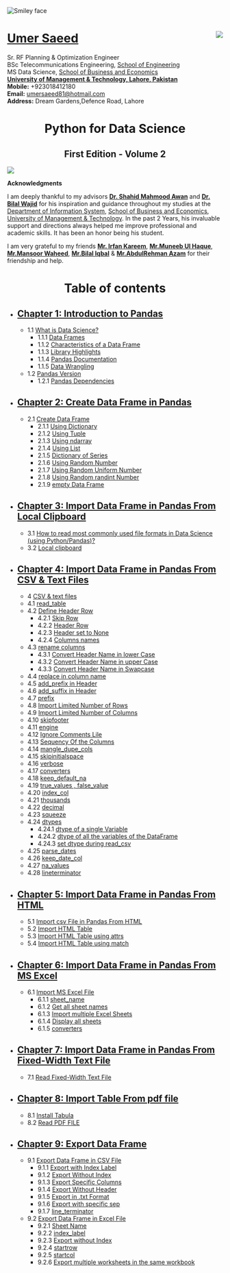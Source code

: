 <img src="https://encrypted-tbn0.gstatic.com/images?q=tbn:ANd9GcS28Mw_N6RTuNvdbw3UShxAHfWHyZ2qMgkjSdnVRO4Qo-8TYqip4w" alt="Smiley face" align="center">

#  [Umer Saeed](https://www.linkedin.com/in/engumersaeed/)            <img src="https://www.umt.edu.pk/style/images/umt-logo.jpg" align="right"/>
Sr. RF Planning & Optimization Engineer<br>
BSc Telecommunications Engineering, [School of Engineering](https://sen.umt.edu.pk/)<br>
MS Data Science, [School of Business and Economics](sbe.umt.edu.pk)<br>
**[University of Management & Technology, Lahore, Pakistan](www.umt.edu.pk)**<br>
**Mobile:**     +923018412180<br>
**Email:**  umersaeed81@hotmail.com<br>
**Address:** Dream Gardens,Defence Road, Lahore<br>
<h1 align="center">Python for Data Science</h1>
<h2 align="center">First Edition - Volume 2</h2>
 <img src="https://www.python.org/static/img/python-logo.png" align="center"/>
 
 **Acknowledgments**

I am deeply thankful to my advisors [**Dr. Shahid Mahmood Awan**](https://uk.linkedin.com/in/shahidmawan) and [**Dr. Bilal Wajid**](https://www.linkedin.com/in/dr-bilal-wajid-98949276/) for his inspiration and guidance throughout my studies at the [Department of Information System](https://sbe.umt.edu.pk/iss1/home.aspx), [School of Business and Economics](sbe.umt.edu.pk), [University of Management & Technology](www.umt.edu.pk). In the past 2 Years, his invaluable support and directions always helped me improve professional and academic skills. It has been an honor being his student.

I am very grateful to my friends [**Mr. Irfan Kareem**](https://www.linkedin.com/in/irfan-kareem-a89ba021/), [**Mr.Muneeb Ul Haque**](https://www.linkedin.com/in/muneeb-ul-haque-86551728/), [**Mr.Mansoor Waheed**](https://www.linkedin.com/in/mansoor-waheed-26925021/), [**Mr.Bilal Iqbal**](https://www.linkedin.com/in/bilal-iqbal-5354a324/) & [**Mr.AbdulRehman Azam**](https://www.linkedin.com/in/areh-azam/) for their friendship and help.

# <h1 align="center"> Table of contents

- ## [**Chapter 1: Introduction to Pandas**](https://htmlpreview.github.io/?https://github.com/Umersaeed81/PythonForDataScienceV1/blob/main/Chapter1.html)

  - 1.1 [What is Data Science?](https://htmlpreview.github.io/?https://github.com/Umersaeed81/PythonForDataScienceV1/blob/main/Chapter1.html#1.1-What-is-Data-Science?)
     - 1.1.1 [Data Frames](https://htmlpreview.github.io/?https://github.com/Umersaeed81/PythonForDataScienceV1/blob/main/Chapter1.html#1.1.1-Data-Frames)
     - 1.1.2 [Characteristics of a Data Frame](https://htmlpreview.github.io/?https://github.com/Umersaeed81/PythonForDataScienceV1/blob/main/Chapter1.html#1.1.2-Characteristics-of-a-Data-Frame)
     - 1.1.3 [Library Highlights](https://htmlpreview.github.io/?https://github.com/Umersaeed81/PythonForDataScienceV1/blob/main/Chapter1.html#1.1.3-Library-Highlights)
     - 1.1.4 [Pandas Documentation](https://htmlpreview.github.io/?https://github.com/Umersaeed81/PythonForDataScienceV1/blob/main/Chapter1.html#1.1.4-Pandas-Documentation)
     - 1.1.5 [Data Wrangling](https://htmlpreview.github.io/?https://github.com/Umersaeed81/PythonForDataScienceV1/blob/main/Chapter1.html#1.1.5-Data-Wrangling)
  - 1.2 [Pandas Version](https://htmlpreview.github.io/?https://github.com/Umersaeed81/PythonForDataScienceV1/blob/main/Chapter1.html#1.2-Pandas-Version)
     - 1.2.1 [Pandas Dependencies](https://htmlpreview.github.io/?https://github.com/Umersaeed81/PythonForDataScienceV1/blob/main/Chapter1.html#1.2.1-Pandas-Dependencies)

- ## [**Chapter 2: Create Data Frame in Pandas**](https://htmlpreview.github.io/?https://github.com/Umersaeed81/PythonForDataScienceV1/blob/main/Chapter2.html)

  - 2.1 [Create Data Frame](https://htmlpreview.github.io/?https://github.com/Umersaeed81/PythonForDataScienceV1/blob/main/Chapter2.html#2.1-Create-Data-Frame)
    - 2.1.1 [Using Dictionary](https://htmlpreview.github.io/?https://github.com/Umersaeed81/PythonForDataScienceV1/blob/main/Chapter2.html#2.1.1-Using-Dictionary)
    - 2.1.2 [Using Tuple](https://htmlpreview.github.io/?https://github.com/Umersaeed81/PythonForDataScienceV1/blob/main/Chapter2.html#2.1.2-Using-Tuple)
    - 2.1.3 [Using ndarray](https://htmlpreview.github.io/?https://github.com/Umersaeed81/PythonForDataScienceV1/blob/main/Chapter2.html#2.1.3-Using-ndarray)
    - 2.1.4 [Using List](https://htmlpreview.github.io/?https://github.com/Umersaeed81/PythonForDataScienceV1/blob/main/Chapter2.html#2.1.4-Using-List)
    - 2.1.5 [Dictionary of Series](https://htmlpreview.github.io/?https://github.com/Umersaeed81/PythonForDataScienceV1/blob/main/Chapter2.html#2.1.5-Dictionary-of-Series)
    - 2.1.6 [Using Random Number](https://htmlpreview.github.io/?https://github.com/Umersaeed81/PythonForDataScienceV1/blob/main/Chapter2.html#2.1.6-Using-Random-Number)
    - 2.1.7 [Using Random Uniform Number](https://htmlpreview.github.io/?https://github.com/Umersaeed81/PythonForDataScienceV1/blob/main/Chapter2.html#2.1.7-Using-Random-Uniform-Number)
    - 2.1.8 [Using Random randint Number](https://htmlpreview.github.io/?https://github.com/Umersaeed81/PythonForDataScienceV1/blob/main/Chapter2.html#2.1.8-Using-Random-randint-Number)
    - 2.1.9 [empty Data Frame](https://htmlpreview.github.io/?https://github.com/Umersaeed81/PythonForDataScienceV1/blob/main/Chapter2.html#2.1.9-empty-Data-Frame)


- ## [**Chapter 3: Import Data Frame in Pandas From Local Clipboard**](https://htmlpreview.github.io/?https://github.com/Umersaeed81/PythonForDataScienceV1/blob/main/Chapter3.html)

  - 3.1 [How to read most commonly used file formats in Data Science (using Python/Pandas)?](https://htmlpreview.github.io/?https://github.com/Umersaeed81/PythonForDataScienceV1/blob/main/Chapter3.html#3.1-How-to-read-most-commonly-used-file-formats-in-Data-Science-(using-Python/Pandas)?)
  - 3.2 [Local clipboard](https://htmlpreview.github.io/?https://github.com/Umersaeed81/PythonForDataScienceV1/blob/main/Chapter3.html#3.2-Local-clipboard)

- ## [**Chapter 4: Import Data Frame in Pandas From CSV & Text Files**](https://htmlpreview.github.io/?https://github.com/Umersaeed81/PythonForDataScienceV1/blob/main/Chapter4.html)
  - 4   [CSV & text files](https://htmlpreview.github.io/?https://github.com/Umersaeed81/PythonForDataScienceV1/blob/main/Chapter4.html#4-CSV-&-text-files)
  - 4.1 [read_table](https://htmlpreview.github.io/?https://github.com/Umersaeed81/PythonForDataScienceV1/blob/main/Chapter4.html#4.1-read_table)
  - 4.2 [Define Header Row](https://htmlpreview.github.io/?https://github.com/Umersaeed81/PythonForDataScienceV1/blob/main/Chapter4.html#4.2-Define-Header-Row)
    - 4.2.1 [Skip Row](https://htmlpreview.github.io/?https://github.com/Umersaeed81/PythonForDataScienceV1/blob/main/Chapter4.html#4.2.1-Skip-Row)
    - 4.2.2 [Header Row](https://htmlpreview.github.io/?https://github.com/Umersaeed81/PythonForDataScienceV1/blob/main/Chapter4.html#4.2.2-Header-Row)
    - 4.2.3 [Header set to None](https://htmlpreview.github.io/?https://github.com/Umersaeed81/PythonForDataScienceV1/blob/main/Chapter4.html#4.2.3-Header-set-to-None)
    - 4.2.4 [Columns names](https://htmlpreview.github.io/?https://github.com/Umersaeed81/PythonForDataScienceV1/blob/main/Chapter4.html#4.2.4-Columns-names)
  - 4.3 [rename columns](https://htmlpreview.github.io/?https://github.com/Umersaeed81/PythonForDataScienceV1/blob/main/Chapter4.html#4.3-rename-columns)
    - 4.3.1 [Convert Header Name in lower Case](https://htmlpreview.github.io/?https://github.com/Umersaeed81/PythonForDataScienceV1/blob/main/Chapter4.html#4.3.1-Convert-Header-Name-in-lower-Case)
    - 4.3.2 [Convert Header Name in upper Case](https://htmlpreview.github.io/?https://github.com/Umersaeed81/PythonForDataScienceV1/blob/main/Chapter4.html#4.3.2-Convert-Header-Name-in-upper-Case)
    - 4.3.3 [Convert Header Name in Swapcase](https://htmlpreview.github.io/?https://github.com/Umersaeed81/PythonForDataScienceV1/blob/main/Chapter4.html#4.3.3-Convert-Header-Name-in-Swapcase)
  - 4.4 [replace in column name](https://htmlpreview.github.io/?https://github.com/Umersaeed81/PythonForDataScienceV1/blob/main/Chapter4.html#4.4-replace-in-column-name)
  - 4.5 [add_prefix in Header](https://htmlpreview.github.io/?https://github.com/Umersaeed81/PythonForDataScienceV1/blob/main/Chapter4.html#4.5-add_prefix-in-Header)
  - 4.6 [add_suffix in Header](https://htmlpreview.github.io/?https://github.com/Umersaeed81/PythonForDataScienceV1/blob/main/Chapter4.html#4.6-add_suffix-in-Header)
  - 4.7 [prefix](https://htmlpreview.github.io/?https://github.com/Umersaeed81/PythonForDataScienceV1/blob/main/Chapter4.html#4.7-prefix)
  - 4.8 [Import Limited Number of Rows](https://htmlpreview.github.io/?https://github.com/Umersaeed81/PythonForDataScienceV1/blob/main/Chapter4.html#4.8-Import-Limited-Number-of-Rows)
  - 4.9 [Import Limited Number of Columns](https://htmlpreview.github.io/?https://github.com/Umersaeed81/PythonForDataScienceV1/blob/main/Chapter4.html#4.9-Import-Limited-Number-of-Columns)
  - 4.10 [skipfooter](https://htmlpreview.github.io/?https://github.com/Umersaeed81/PythonForDataScienceV1/blob/main/Chapter4.html#4.10-skipfooter)
  - 4.11 [engine](https://htmlpreview.github.io/?https://github.com/Umersaeed81/PythonForDataScienceV1/blob/main/Chapter4.html#4.11-engine)
  - 4.12 [Ignore Comments Lile](https://htmlpreview.github.io/?https://github.com/Umersaeed81/PythonForDataScienceV1/blob/main/Chapter4.html#4.12-Ignore-Comments-Lile)
  - 4.13 [Sequency Of the Columns](https://htmlpreview.github.io/?https://github.com/Umersaeed81/PythonForDataScienceV1/blob/main/Chapter4.html#4.13-Sequency-Of-the-Columns)
  - 4.14 [mangle_dupe_cols](https://htmlpreview.github.io/?https://github.com/Umersaeed81/PythonForDataScienceV1/blob/main/Chapter4.html#4.14-mangle_dupe_cols)
  - 4.15 [skipinitialspace](https://htmlpreview.github.io/?https://github.com/Umersaeed81/PythonForDataScienceV1/blob/main/Chapter4.html#4.15-skipinitialspace)
  - 4.16 [verbose](https://htmlpreview.github.io/?https://github.com/Umersaeed81/PythonForDataScienceV1/blob/main/Chapter4.html#4.16-verbose)
  - 4.17 [converters](https://htmlpreview.github.io/?https://github.com/Umersaeed81/PythonForDataScienceV1/blob/main/Chapter4.html#4.17-converters)
  - 4.18 [keep_default_na](https://htmlpreview.github.io/?https://github.com/Umersaeed81/PythonForDataScienceV1/blob/main/Chapter4.html#4.18--keep_default_na)
  - 4.19 [true_values , false_value](https://htmlpreview.github.io/?https://github.com/Umersaeed81/PythonForDataScienceV1/blob/main/Chapter4.html#4.19-true_values-,-false_value)
  - 4.20 [index_col](https://htmlpreview.github.io/?https://github.com/Umersaeed81/PythonForDataScienceV1/blob/main/Chapter4.html#4.20-index_col)
  - 4.21 [thousands](https://htmlpreview.github.io/?https://github.com/Umersaeed81/PythonForDataScienceV1/blob/main/Chapter4.html#4.21-thousands)
  - 4.22 [decimal](https://htmlpreview.github.io/?https://github.com/Umersaeed81/PythonForDataScienceV1/blob/main/Chapter4.html#4.22-decimal)
  - 4.23 [squeeze](https://htmlpreview.github.io/?https://github.com/Umersaeed81/PythonForDataScienceV1/blob/main/Chapter4.html#4.23-squeeze)
  - 4.24 [dtypes](https://htmlpreview.github.io/?https://github.com/Umersaeed81/PythonForDataScienceV1/blob/main/Chapter4.html#4.24-dtypes)
    - 4.24.1 [dtype of a single Variable](https://htmlpreview.github.io/?https://github.com/Umersaeed81/PythonForDataScienceV1/blob/main/Chapter4.html#4.24.1-dtype-of-a-single-Variable)
    - 4.24.2 [dtype of all the variables of the DataFrame](https://htmlpreview.github.io/?https://github.com/Umersaeed81/PythonForDataScienceV1/blob/main/Chapter4.html#4.24.2-dtype-of-all-the-variables-of-the-DataFrame)
    - 4.24.3 [set dtype during read_csv](https://htmlpreview.github.io/?https://github.com/Umersaeed81/PythonForDataScienceV1/blob/main/Chapter4.html#4.24.3-set-dtype-during-read_csv)
  - 4.25 [parse_dates](https://htmlpreview.github.io/?https://github.com/Umersaeed81/PythonForDataScienceV1/blob/main/Chapter4.html#4.25-parse_dates)
  - 4.26 [keep_date_col](https://htmlpreview.github.io/?https://github.com/Umersaeed81/PythonForDataScienceV1/blob/main/Chapter4.html#4.26-keep_date_col)
  - 4.27 [na_values](https://htmlpreview.github.io/?https://github.com/Umersaeed81/PythonForDataScienceV1/blob/main/Chapter4.html#4.27-na_values)
  - 4.28 [lineterminator](https://htmlpreview.github.io/?https://github.com/Umersaeed81/PythonForDataScienceV1/blob/main/Chapter4.html#4.27-lineterminator)

- ## [**Chapter 5: Import Data Frame in Pandas From HTML**](https://htmlpreview.github.io/?https://github.com/Umersaeed81/PythonForDataScienceV1/blob/main/Chapter5.html)

  - 5.1 [Import csv File in Pandas From HTML](https://htmlpreview.github.io/?https://github.com/Umersaeed81/PythonForDataScienceV1/blob/main/Chapter5.html#5.1-Import-csv-File-in-Pandas-From-HTML)
  - 5.2 [Import HTML Table](https://htmlpreview.github.io/?https://github.com/Umersaeed81/PythonForDataScienceV1/blob/main/Chapter5.html#5.2-Import-HTML-Table)
  - 5.3 [Import HTML Table using attrs](https://htmlpreview.github.io/?https://github.com/Umersaeed81/PythonForDataScienceV1/blob/main/Chapter5.html#5.3-Import-HTML-Table-using-attrs)
  - 5.4 [Import HTML Table using match](https://htmlpreview.github.io/?https://github.com/Umersaeed81/PythonForDataScienceV1/blob/main/Chapter5.html#5.4-Import-HTML-Table-using-match)


- ## [**Chapter 6: Import Data Frame in Pandas From MS Excel**](https://htmlpreview.github.io/?https://github.com/Umersaeed81/PythonForDataScienceV1/blob/main/Chapter6.html)

  - 6.1 [Import MS Excel File](https://htmlpreview.github.io/?https://github.com/Umersaeed81/PythonForDataScienceV1/blob/main/Chapter6.html#6.1-Import-MS-Excel-File)
    - 6.1.1 [sheet_name](https://htmlpreview.github.io/?https://github.com/Umersaeed81/PythonForDataScienceV1/blob/main/Chapter6.html#6.1.1-sheet_name)
    - 6.1.2 [Get all sheet names](https://htmlpreview.github.io/?https://github.com/Umersaeed81/PythonForDataScienceV1/blob/main/Chapter6.html#6.1.2-Get-all-sheet-names)
    - 6.1.3 [Import multiple Excel Sheets](https://htmlpreview.github.io/?https://github.com/Umersaeed81/PythonForDataScienceV1/blob/main/Chapter6.html#6.1.3-Import-multiple-Excel-Sheets)
    - 6.1.4 [Display all sheets](https://htmlpreview.github.io/?https://github.com/Umersaeed81/PythonForDataScienceV1/blob/main/Chapter6.html#6.1.4-Display-all-sheets)
    - 6.1.5 [converters](https://htmlpreview.github.io/?https://github.com/Umersaeed81/PythonForDataScienceV1/blob/main/Chapter6.html#6.1.5-converters)

- ## [**Chapter 7: Import Data Frame in Pandas From Fixed-Width Text File**](https://htmlpreview.github.io/?https://github.com/Umersaeed81/PythonForDataScienceV1/blob/main/Chapter7.html)

  - 7.1 [Read Fixed-Width Text File](https://htmlpreview.github.io/?https://github.com/Umersaeed81/PythonForDataScienceV1/blob/main/Chapter7.html#7.1-Read-Fixed-Width-Text-File)

- ## [**Chapter 8: Import Table From pdf file**](https://htmlpreview.github.io/?https://github.com/Umersaeed81/PythonForDataScienceV1/blob/main/Chapter8.html)
  - 8.1 [Install Tabula](https://htmlpreview.github.io/?https://github.com/Umersaeed81/PythonForDataScienceV1/blob/main/Chapter8.html#8.1-Install-Tabula)
  - 8.2 [Read PDF FILE](https://htmlpreview.github.io/?https://github.com/Umersaeed81/PythonForDataScienceV1/blob/main/Chapter8.html#8.2-Read-PDF-FILE)

- ## [**Chapter 9: Export Data Frame**](https://htmlpreview.github.io/?https://github.com/Umersaeed81/PythonForDataScienceV1/blob/main/Chapter9.html)
  - 9.1 [Export Data Frame in CSV File](https://htmlpreview.github.io/?https://github.com/Umersaeed81/PythonForDataScienceV1/blob/main/Chapter9.html#9.1-Export-Data-Frame-in-CSV-File)
    - 9.1.1 [Export with Index Label](https://htmlpreview.github.io/?https://github.com/Umersaeed81/PythonForDataScienceV1/blob/main/Chapter9.html#9.1.1-Export-with-Index-Label)
    - 9.1.2 [Export Without Index](https://htmlpreview.github.io/?https://github.com/Umersaeed81/PythonForDataScienceV1/blob/main/Chapter9.html#9.1.2-Export-Without-Index)
    - 9.1.3 [Export Specific Columns](https://htmlpreview.github.io/?https://github.com/Umersaeed81/PythonForDataScienceV1/blob/main/Chapter9.html#9.1.3-Export-Specific-Columns)
    - 9.1.4 [Export Without Header](https://htmlpreview.github.io/?https://github.com/Umersaeed81/PythonForDataScienceV1/blob/main/Chapter9.html#9.1.4-Export-Without-Header)
    - 9.1.5 [Export in .txt Format](https://htmlpreview.github.io/?https://github.com/Umersaeed81/PythonForDataScienceV1/blob/main/Chapter9.html#9.1.5-Export-in-.txt-Format)
    - 9.1.6 [Export with specific sep](https://htmlpreview.github.io/?https://github.com/Umersaeed81/PythonForDataScienceV1/blob/main/Chapter9.html#9.1.6-Export-with-specific-sep)
    - 9.1.7 [line_terminator](https://htmlpreview.github.io/?https://github.com/Umersaeed81/PythonForDataScienceV1/blob/main/Chapter9.html#9.1.7-line_terminator)
  - 9.2 [Export Data Frame in Excel File](https://htmlpreview.github.io/?https://github.com/Umersaeed81/PythonForDataScienceV1/blob/main/Chapter9.html#9.2-Export-Data-Frame-in-Excel-File)
    - 9.2.1 [Sheet Name](https://htmlpreview.github.io/?https://github.com/Umersaeed81/PythonForDataScienceV1/blob/main/Chapter9.html#9.2.1-Sheet-Name)
    - 9.2.2 [index_label](https://htmlpreview.github.io/?https://github.com/Umersaeed81/PythonForDataScienceV1/blob/main/Chapter9.html#9.2.2-index_label)
    - 9.2.3 [Export without Index](https://htmlpreview.github.io/?https://github.com/Umersaeed81/PythonForDataScienceV1/blob/main/Chapter9.html#9.2.3-Export-without-Index)
    - 9.2.4 [startrow](https://htmlpreview.github.io/?https://github.com/Umersaeed81/PythonForDataScienceV1/blob/main/Chapter9.html#9.2.4-startrow)
    - 9.2.5 [startcol](https://htmlpreview.github.io/?https://github.com/Umersaeed81/PythonForDataScienceV1/blob/main/Chapter9.html#9.2.5-startcol)
    - 9.2.6 [Export multiple worksheets in the same workbook](https://htmlpreview.github.io/?https://github.com/Umersaeed81/PythonForDataScienceV1/blob/main/Chapter9.html#9.2.6-Export-multiple-worksheets-in-the-same-workbook)

